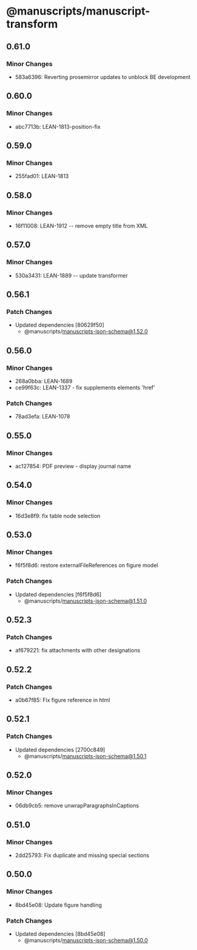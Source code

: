 # @manuscripts/manuscript-transform

## 0.61.0

### Minor Changes

- 583a6396: Reverting prosemirror updates to unblock BE development

## 0.60.0

### Minor Changes

- abc7713b: LEAN-1813-position-fix

## 0.59.0

### Minor Changes

- 255fad01: LEAN-1813

## 0.58.0

### Minor Changes

- 16f11008: LEAN-1912 -- remove empty title from XML

## 0.57.0

### Minor Changes

- 530a3431: LEAN-1889 -- update transformer

## 0.56.1

### Patch Changes

- Updated dependencies [80629f50]
  - @manuscripts/manuscripts-json-schema@1.52.0

## 0.56.0

### Minor Changes

- 268a0bba: LEAN-1689
- ce99f63c: LEAN-1337 - fix supplements elements 'href'

### Patch Changes

- 78ad3efa: LEAN-1078

## 0.55.0

### Minor Changes

- ac127854: PDF preview - display journal name

## 0.54.0

### Minor Changes

- 16d3e8f9: fix table node selection

## 0.53.0

### Minor Changes

- f6f5f8d6: restore externalFileReferences on figure model

### Patch Changes

- Updated dependencies [f6f5f8d6]
  - @manuscripts/manuscripts-json-schema@1.51.0

## 0.52.3

### Patch Changes

- af679221: fix attachments with other designations

## 0.52.2

### Patch Changes

- a0b67f85: Fix figure reference in html

## 0.52.1

### Patch Changes

- Updated dependencies [2700c849]
  - @manuscripts/manuscripts-json-schema@1.50.1

## 0.52.0

### Minor Changes

- 06db9cb5: remove unwrapParagraphsInCaptions

## 0.51.0

### Minor Changes

- 2dd25793: Fix duplicate and missing special sections

## 0.50.0

### Minor Changes

- 8bd45e08: Update figure handling

### Patch Changes

- Updated dependencies [8bd45e08]
  - @manuscripts/manuscripts-json-schema@1.50.0
